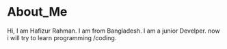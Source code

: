 # About_Me
Hi, I am Hafizur Rahman.
I am from Bangladesh.
I am a junior Develper.
now i will try to learn programming /coding.
